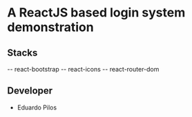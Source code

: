 # A ReactJS based login system demonstration

## Stacks

-- react-bootstrap
-- react-icons
-- react-router-dom

## Developer

- Eduardo Pilos